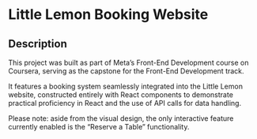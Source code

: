 # Little Lemon Booking Website

## Description

This project was built as part of Meta’s Front-End Development course on Coursera, serving as the capstone for the Front-End Development track.

It features a booking system seamlessly integrated into the Little Lemon website, constructed entirely with React components to demonstrate practical proficiency in React and the use of API calls for data handling.

Please note: aside from the visual design, the only interactive feature currently enabled is the “Reserve a Table” functionality.
